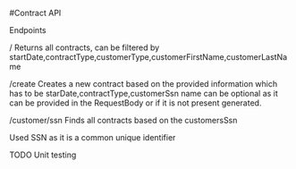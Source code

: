 #Contract API

Endpoints

  / 
  Returns all contracts, can be filtered by startDate,contractType,customerType,customerFirstName,customerLastName
  
  /create
  Creates a new contract based on the provided information which has to be starDate,contractType,customerSsn
  name can be optional as it can be provided in the RequestBody or if it is not present generated.
  
  /customer/ssn
  Finds all contracts based on the customersSsn
  
  Used SSN as it is a common unique identifier

TODO
Unit testing
